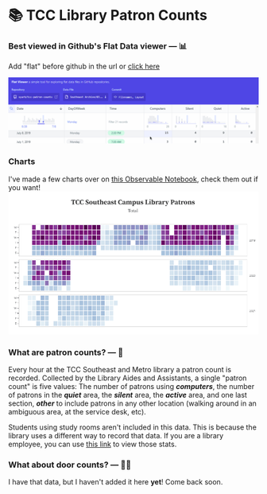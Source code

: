 # 📚 TCC Library Patron Counts
### Best viewed in Github's Flat Data viewer — 📊 
Add "flat" before github in the url or [click here](https://flatgithub.com/syarb/tcc-patron-counts)

![Flat data viewer preview](/images/flat-data-preview.gif)

### Charts
I've made a few charts over on [this Observable Notebook](https://observablehq.com/@syarb/sec-patron-count-plots), check them out if you want!
![Count Data Grid Plot](/images/patron-count-plot.gif)

### What are patron counts? — 🤔 

Every hour at the TCC Southeast and Metro library a patron count is recorded.   Collected by the Library Aides and Assistants, a single "patron count" is five values: The number of patrons using ***computers***, the number of patrons in the ***quiet*** area, the ***silent*** area, the ***active*** area, and one last section, ***other*** to include patrons in any other location (walking around in an ambiguous area, at the service desk, etc).

Students using study rooms aren't included in this data. This is because the library uses a different way to record that data. If you are a library employee, you can use [this link](https://libcal.library.tulsacc.edu/admin/spaces/stats) to view those stats.

### What about door counts? — 🙋‍♀️
I have that data, but I haven't added it here **yet**! Come back soon.
